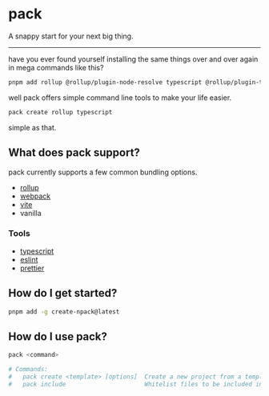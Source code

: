 # pack
A snappy start for your next big thing.

---

have you ever found yourself installing the same things over and over again in mega commands like this?
```bash
pnpm add rollup @rollup/plugin-node-resolve typescript @rollup/plugin-typescript @rollup/plugin-commonjs tslib
```

well pack offers simple command line tools to make your life easier.
```bash
pack create rollup typescript
```

simple as that.

## What does pack support?
pack currently supports a few common bundling options.
- [rollup](https://rollupjs.org/)
- [webpack](https://webpack.js.org/)
- [vite](https://vitejs.dev/)
- vanilla

### Tools
- [typescript](https://www.typescriptlang.org/)
- [eslint](https://eslint.org/)
- [prettier](https://prettier.io/)

## How do I get started?
```bash
pnpm add -g create-npack@latest
```

## How do I use pack?
```bash
pack <command>

# Commands:
#   pack create <template> [options]  Create a new project from a template
#   pack include                      Whitelist files to be included in npm package
```
